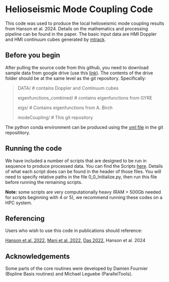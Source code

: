 # Helioseismic Mode Coupling Code
This code was used to produce the local helioseismic mode coupling results from Hanson et al. 2024. Details on the mathematics and processing pipeline can be found in the paper. The basic input data are HMI Doppler and HMI continuum cubes generated by [mtrack](http://hmi.stanford.edu/rings/modules/mtrack.html).


## Before you begin
After pulling the source code from this github, you need to download sample data from google drive (use this [link](https://drive.google.com/drive/folders/13lIBD0p3wGTSTvqFZroX7vfdPhta8qrd?usp=sharing)). The contents of the drive folder should be at the same level as the git repository. Specifically:

>DATA/ # contains Doppler and Continuum cubes
>
>eigenfunctions_combined/ # contains eigenfunctions from GYRE
>
>eigs/ # Contains eigenfunctions from A. Birch
>
>modeCoupling/ # This git repository

The python conda environment can be produced using the [yml file](modeCouple.yml) in the git reposititory.

## Running the code
We have included a number of scripts that are designed to be run in sequence to produce processed data. You can find the Scripts [here](Scripts/). Details of what each script does can be found in the header of those files. You will need to specify relative paths in the file 0_0_Initialize.py, then run this file before running the remaining scripts. 

**Note:** some scripts are very computationally heavy (RAM > 500Gb needed for scripts beginning with 4 or 5), we recommend running these codes on a HPC system.

## Referencing
Users who wish to use this code in publications should reference:

[Hanson et al. 2022](https://ui.adsabs.harvard.edu/abs/2021ApJ...910..156H/abstract),
[Mani et al. 2022](https://ui.adsabs.harvard.edu/abs/2022ApJ...926..127M/abstract),
[Das 2022](https://ui.adsabs.harvard.edu/abs/2022ApJ...940...92D/abstract),
Hanson et al. 2024


## Acknowledgements
Some parts of the core routines were developed by Damien Fournier (Bspline Basis routines) and Michael Leguebe (ParallelTools).
